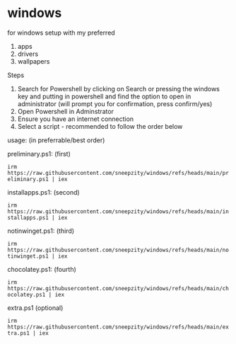 # windows
for windows setup with my preferred
1. apps
2. drivers
3. wallpapers

Steps
1. Search for Powershell by clicking on Search or pressing the windows key and putting in powershell and find the option to open in administrator (will prompt you for confirmation, press confirm/yes)
2. Open Powershell in Adminstrator
3. Ensure you have an internet connection
4. Select a script - recommended to follow the order below

usage: (in preferrable/best order)


preliminary.ps1: (first)

```irm https://raw.githubusercontent.com/sneepzity/windows/refs/heads/main/preliminary.ps1 | iex```

installapps.ps1: (second)

```irm https://raw.githubusercontent.com/sneepzity/windows/refs/heads/main/installapps.ps1 | iex```

notinwinget.ps1: (third)

```irm https://raw.githubusercontent.com/sneepzity/windows/refs/heads/main/notinwinget.ps1 | iex```

chocolatey.ps1: (fourth)

```irm https://raw.githubusercontent.com/sneepzity/windows/refs/heads/main/chocolatey.ps1 | iex```

extra.ps1 (optional)

```irm https://raw.githubusercontent.com/sneepzity/windows/refs/heads/main/extra.ps1 | iex```
